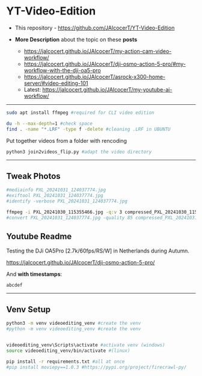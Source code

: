 # YT-Video-Edition

* This repository - https://github.com/JAlcocerT/YT-Video-Edition

* **More Description** about the topic on these **posts**
    * https://jalcocert.github.io/JAlcocerT/my-action-cam-video-workflow/
    * https://jalcocert.github.io/JAlcocerT/dji-osmo-action-5-pro/#my-workflow-with-the-dji-oa5-pro
    * https://jalcocert.github.io/JAlcocerT/asrock-x300-home-server/#video-editing-101
    * Latest: <https://jalcocert.github.io/JAlcocerT/my-youtube-ai-workflow/>
---


```sh
sudo apt install ffmpeg #required for CLI video edition
```

```sh
du -h --max-depth=1 #check space
find . -name "*.LRF" -type f -delete #cleaning .LRF in UBUNTU
```

Put together videos from a folder with rencoding 

```sh
python3 join2videos_flip.py #adapt the video directory
```

---

## Tweak Photos

```sh
#mediainfo PXL_20241031_124037774.jpg
#exiftool PXL_20241031_124037774.jpg
#identify -verbose PXL_20241031_124037774.jpg

ffmpeg -i PXL_20241030_115355466.jpg -q:v 3 compressed_PXL_20241030_115355466.jpg
#convert PXL_20241031_124037774.jpg -quality 85 compressed_PXL_20241031_124037774.jpg
```

## Youtube Readme

Testing the DJi OA5Pro [2.7k/60fps/RS/W] in Netherlands during Autumn.

https://jalcocert.github.io/JAlcocerT/dji-osmo-action-5-pro/

And **with timestamps**:

```
abcdef
```

---

## Venv Setup


```sh
python3 -m venv videoediting_venv #create the venv
#python -m venv videoediting_venv #create the venv


videoediting_venv\Scripts\activate #activate venv (windows)
source videoediting_venv/bin/activate #(linux)
```

```sh
pip install -r requirements.txt #all at once
#pip install moviepy==1.0.3 #https://pypi.org/project/firecrawl-py/
```